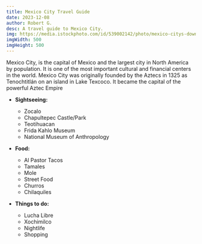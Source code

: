 ```yaml
---
title: Mexico City Travel Guide
date: 2023-12-08
author: Robert G.
desc: A travel guide to Mexico City.
img: https://media.istockphoto.com/id/539002142/photo/mexico-citys-downtown-at-twilight.jpg?s=612x612&w=0&k=20&c=ni3IHGFkUzGVRGXoytCdoe8BdUNyPI1qIKqTkzrG00c=
imgWidth: 500
imgHeight: 500
---
```


Mexico City, is the capital of Mexico and the largest city in North America by population. It is one of the most important cultural and financial centers in the world. Mexico City was originally founded by the Aztecs in 1325 as Tenochtitlán on an island in Lake Texcoco. It became the capital of the powerful Aztec Empire

- **Sightseeing:**
    * Zocalo
    * Chapultepec Castle/Park
    * Teotihuacan
    * Frida Kahlo Museum
    * National Museum of Anthropology

- **Food:** 
    * Al Pastor Tacos
    * Tamales
    * Mole
    * Street Food
    * Churros
    * Chilaquiles

- **Things to do:**
    * Lucha Libre
    * Xochimilco
    * Nightlife
    * Shopping